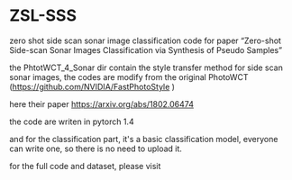 # ZSL-SSS
zero shot side scan sonar image classification
code for paper “Zero-shot Side-scan Sonar Images Classification via Synthesis of Pseudo Samples”  

the PhtotWCT_4_Sonar dir contain the style transfer method for side scan sonar images, the codes are modify from the original PhotoWCT (https://github.com/NVIDIA/FastPhotoStyle
)  

here their paper https://arxiv.org/abs/1802.06474  


the code are writen in pytorch 1.4

and for the classification part, it's a basic classification model, everyone can write one, so there is no need to upload it.

for the full code and dataset, please visit 
